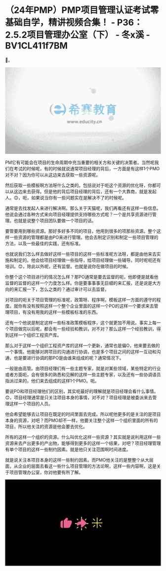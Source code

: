 # （24年PMP）PMP项目管理认证考试零基础自学，精讲视频合集！ - P36：2.5.2项目管理办公室（下） - 冬x溪 - BV1CL411f7BM

🎼。

![](img/1179affba7e39514d7d30335ca3e7306_1.png)

PM它有可能会在项目的生命周期中充当重要的相关方和关键的决策者。当然呢我们在考试的时候呢，有的时候就说通常项目经理的背后，一方面是有这样1个PMO对不对？因为你可以从这边来去获取一些资源呢。

然后获取一些模板啊方法呀什么之类的。包括说对于呃这个资源的优化呀，你都可以从这边来去获得。但是他的背后项目经理的背后，还有一个大靠商，就是发起人。😊，呃，如果说当你有一些问题实在是解决不了的时候呢。

通常是去找发起人来进行解决啊。那么关于天猫呢，我们再看还有这样一些信息。他说会通过各种方式来向项目经理提供支持哪些方式呢？一个是共享资源进行管理。也就是说整个项目团队要做一个项目的话。

要管要用到哪些资源。那好多好多不同的项目，他用到很多的项那些资源。整个这样一些资源的管理都是由PO来进行管理。他会去制定识别和制定一些项目管理的方法，以及一些最佳的实践，还有标准。

也就说我们怎么样去做好这样一些项目的这样一些标准呢方法呀，都是由他来去实施和制定的。他会给项目经理做一些指导，给项目经理做一些辅导。同时呢呃还有培训。😊，除此以外呢，还有监督。也就是说你在做项目的时候。

你整个这个项目进行的情况怎么样？那PO通常是要去监督的呃，他即便是就看他监督的监督的这样一个力度怎么样。你是要事事事无巨细的来汇报，还是说是大方向的来汇报一下，怎么之类的？通过审计可以去监督。

对项目的呃关于项目管理的标准呢，政策呀、程序啊，模板这样一方面的遵守的程度。就你有没有按照这样一个整个企业里面的这样一个PO的这样一个要求来去管理项目，有没有用我的这样一些模板标准的东西。

还有一个他说是制定这样一些标准政策模板程序，这个就更加不用说。事实上每一个项目做完以后呢，都会有一些经验和教训，对不对？那么这样一个经验教训，得到这样一个组织工程资产库。

那么对于这样一个组织工程资产库的这样一个更新，通常也是偏O，他来要去做的一个事情。他能够对跨项目的沟通进行协调，也是多个项目之间的这样一互动和沟通，也是要进行协调的那PO是由谁来组成的呢？通常情况下。

一般是由高管。由项目经理们有一些主题专家，就是对某些领域，某些特定的行业或者方面呃，会有很多的熟悉和见解的这样一些主题专家，以及还有一些协调语员指派过来的，他们来去组成的这样1个PMO。呃。

要说PO和项目经理他们的区别，其实呃最好的理解就是项目经理会看什么事情。😊，项目经理通常是只关注项目本身的事情，对不对？项目经理是被委派来去管理这样一个项目的人员。

他会希望能够去让项目在既定的时间里面去完成。所以呢他更多的是关注的是项目本身的资源，对吧？而PMO却不一样，他要关注整个这样一个组织里面的所有的项目，所以他关注的资源是他会要去优化。

所有的这样一个组织的资源。什么叫优化这样一些资源？其实就是说利用这样一些资源来去产出更多的产出物，能够得到更多的这样一个结果，对吧？项目经理管理有单个项目的这样一些制约因素。就是他只关注范围啊时间进度。

就是说关注本项目本身的这样一些制约因素。而PMO他关注的是整整个从大层面，从企业的层面去看这一些什么项目管理的方法论啊，这样一些内容啊，这是关于项目管理办公室，你对他要有所了解。



![](img/1179affba7e39514d7d30335ca3e7306_3.png)